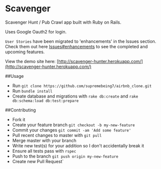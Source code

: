 Scavenger
============

Scavenger Hunt / Pub Crawl app built with Ruby on Rails.

Uses Google Oauth2 for login.

`User Stories` have been migrated to 'enhancements' in the Issues section. Check them out here [Issues#enhancements](https://github.com/supremebeing7/scavenger/issues?labels=enhancement&page=1&state=open) to see the completed and upcoming features.

View the demo site here:
[http://scavenger-hunter.herokuapp.com/](http://scavenger-hunter.herokuapp.com/)

##Usage

* Run `git clone https://github.com/supremebeing7/airbnb_clone.git`
* Run `bundle install`
* Create database and migrations with `rake db:create` and `rake db:schema:load db:test:prepare`

##Contributing

* Fork it
* Create your feature branch `git checkout -b my-new-feature`
* Commit your changes `git commit -am 'Add some feature'`
* Pull recent changes to master with `git pull`
* Merge master with your branch
* Write new test(s) for your addition so I don't accidentally break it
* Ensure all tests pass with `rspec`
* Push to the branch `git push origin my-new-feature`
* Create new Pull Request`
